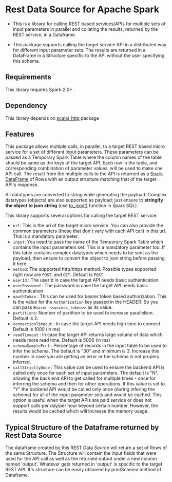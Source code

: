 # Rest Data Source for Apache Spark

- This is a library for calling REST based services/APIs for multiple sets of input parameters in parallel and collating the results, returned by the REST service, in a Dataframe.

- This package supports calling the target service API in a distributed way for different input parameter sets. The results are returned in a DataFrame in a Structure specific to the API without the user specifying this schema.

## Requirements

This library requires Spark 2.0+ .

## Dependency

This library depends on [scalaj_http](https://github.com/scalaj/scalaj-http) package

## Features
This package allows multiple calls, in parallel, to a target REST based micro service for a set of different input parameters. These parameters can be passed as a Temporary Spark Table where the column names of the table should be same as the keys of the target API. Each row in the table, and corresponding combination of parameter values, will be used to make one API call. The result from the multiple calls to the API is returned as a [Spark DataFrame](https://spark.apache.org/docs/1.6.0/sql-programming-guide.html) of Rows with an output structure matching that of the target API's response.

All datatypes are converted to string while generating the payload. Complex datatypes (objects) are also supported as payload; just ensure to **stringify the object to json string** (use [to_json()](https://spark.apache.org/docs/2.4.0/api/sql/#to_json) function in Spark SQL).

This library supports several options for calling the target REST service:
* `url`: This is the uri of the target micro service. You can also provide the common parameters (those that don't vary with each API call) in this url. This is a mandatory parameter.
* `input`: You need to pass the name of the Temporary Spark Table which contains the input parameters set. This is a mandatory parameter too. If this table contains complex datatypes which needs to be sent as the payload, then ensure to convert the object to json string before passing it here.
* `method`: The supported http/https method. Possible types supported right now are `POST`, and `GET`. Default is `POST`
* `userId` : The userId in case the target API needs basic authentication.
* `userPassword` : The password in case the target API needs basic authentication
* `oauthToken` : This can be used for bearer token based authorization. This is the value for the `Authorization` key passed in the HEADER. So you can pass `Bearer <<access_token>>` as its value.
* `partitions`: Number of partition to be used to increase parallelism. Default is 2.
* `connectionTimeout` : In case the target API needs high time to connect. Default is 1000 (in ms)
* `readTimeout` : In case the target API returns large volume of data which needs more read time. Default is 5000 (in ms)
* `schemaSamplePcnt` : Percentage of records in the input table to be used to infer the schema. The default is "30" and minimum is 3. Increase this number in case you are getting an error or the schema is not propery inferred.
* `callStrictlyOnce` : This value can be used to ensure the backend API is called only once for each set of input parameters. The default is "N", allowing the back end API to get called for multiple times - once for inferring the schema and then for other operations. If this value is set to "Y" the backend API would be called only once (during infering the schema) for all of the input parameter sets and would be cached. This option is useful when the target APIs are paid service or does not support calls per day/per hour beyond certain number. However, the results would be cached which will increase the memory usage.

## Typical Structure of the Dataframe returned by Rest Data Source

The dataframe created by this REST Data Source will return a set of Rows of the same Structure. The Structure will contain the input fields that were used for the API call as well as the returned output under a new column named 'output'. Whatever gets returned in 'output' is specific to the target REST API. It's structure can be easily obtained by printSchema method of Dataframe.
